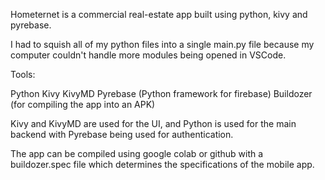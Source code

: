 Hometernet is a commercial real-estate app built using python, kivy and pyrebase.

I had to squish all of my python files into a single main.py file because my computer couldn't handle more modules being opened in VSCode.

Tools:

Python
Kivy
KivyMD
Pyrebase (Python framework for firebase)
Buildozer (for compiling the app into an APK)

Kivy and KivyMD are used for the UI, and Python is used for the main backend with Pyrebase being used for authentication.

The app can be compiled using google colab or github with a buildozer.spec file which determines the specifications of the mobile app.
